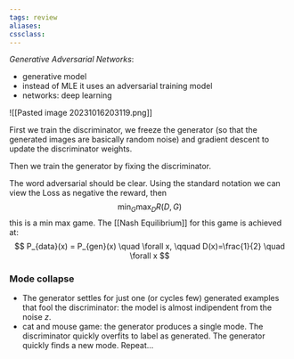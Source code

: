 ```yaml
---
tags: review
aliases:
cssclass:
---
```

 
_Generative Adversarial Networks_:
- generative model
- instead of MLE it uses an adversarial training model
- networks: deep learning

![[Pasted image 20231016203119.png]]


First we train the discriminator, we freeze the generator (so that the generated images are basically random noise) and gradient descent to update the discriminator weights.

Then we train the generator by fixing the discriminator.

The word adversarial should be clear. Using the standard notation we can view the Loss as negative the reward, then
$$
\min_G \max_D R(D,G)
$$
this is a min max game.
The [[Nash Equilibrium]] for this game is achieved at:
$$
P_{data}(x) = P_{gen}(x) \quad \forall x, \qquad D(x)=\frac{1}{2} \quad \forall x
$$

### Mode collapse
- The generator settles for just one (or cycles few) generated examples that fool the discriminator: the model is almost indipendent from the noise $z$.
- cat and mouse game: the generator produces a single mode. The discriminator quickly overfits to label as generated. The generator quickly finds a new mode. Repeat...